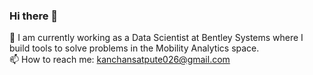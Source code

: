 ### Hi there 👋
:woman: I am currently working as a Data Scientist at Bentley Systems where I build tools to solve problems in the Mobility Analytics space.<br>
📫 How to reach me: kanchansatpute026@gmail.com
<!--
**KanchanSatpute/KanchanSatpute** is a ✨ _special_ ✨ repository because its `README.md` (this file) appears on your GitHub profile.

Here are some ideas to get you started:

- 🔭 I’m currently working on ...
- 🌱 I’m currently learning ...
- 👯 I’m looking to collaborate on ...
- 🤔 I’m looking for help with ...
- 💬 Ask me about ...
- 📫 How to reach me: ...
- 😄 Pronouns: ...
- ⚡ Fun fact: ...
-->
